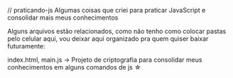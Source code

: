// praticando-js
Algumas coisas que criei para praticar JavaScript e consolidar mais meus conhecimentos

Alguns arquivos estão relacionados, como não tenho como colocar pastas pelo celular aqui, vou deixar aqui organizado pra quem quiser baixar futuramente:

index.html, main.js -> Projeto de criptografia para consolidar meus conhecimentos em alguns comandos de js ☆